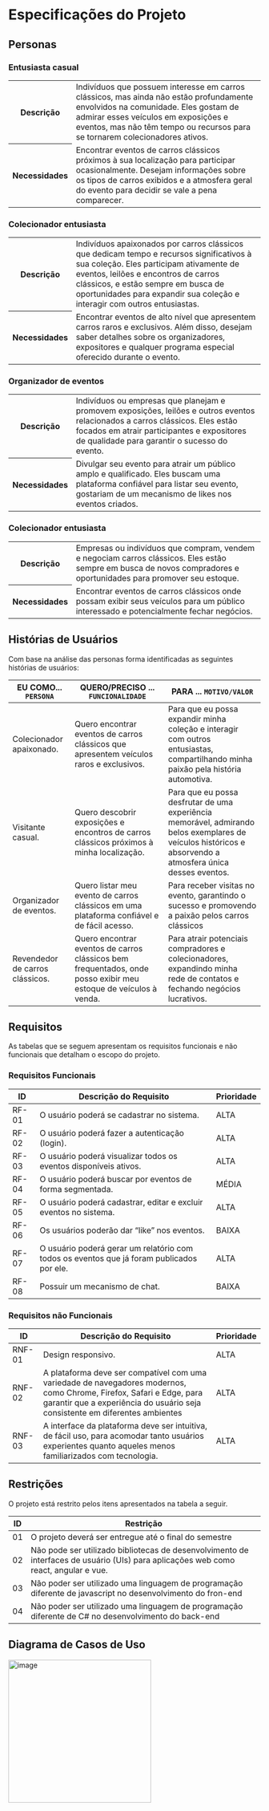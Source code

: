 # Especificações do Projeto

## Personas

### Entusiasta casual
<table>
  <tr>
    <th>Descrição</th>
    <td>Indivíduos que possuem interesse em carros clássicos, mas ainda não estão profundamente envolvidos na comunidade. Eles gostam de admirar esses veículos em exposições e eventos, mas não têm tempo ou recursos para se tornarem colecionadores ativos.</td>
  </tr>
  <tr>
    <th>Necessidades</th>
    <td>
      Encontrar eventos de carros clássicos próximos à sua localização para participar ocasionalmente. Desejam informações sobre os tipos de carros exibidos e a atmosfera geral do evento para decidir se vale a pena comparecer. 
    </td>
  </tr>
</table>

### Colecionador entusiasta 
<table>
  <tr>
    <th>Descrição</th>
    <td>Indivíduos apaixonados por carros clássicos que dedicam tempo e recursos significativos à sua coleção. Eles participam ativamente de eventos, leilões e encontros de carros clássicos, e estão sempre em busca de oportunidades para expandir sua coleção e interagir com outros entusiastas.</td>
  </tr>
  <tr>
    <th>Necessidades</th>
    <td>
      Encontrar eventos de alto nível que apresentem carros raros e exclusivos. Além disso, desejam saber detalhes sobre os organizadores, expositores e qualquer programa especial oferecido durante o evento. 
    </td>
  </tr>
</table>

### Organizador de eventos
<table>
  <tr>
    <th>Descrição</th>
    <td>Indivíduos ou empresas que planejam e promovem exposições, leilões e outros eventos relacionados a carros clássicos. Eles estão focados em atrair participantes e expositores de qualidade para garantir o sucesso do evento.</td>
  </tr>
  <tr>
    <th>Necessidades</th>
    <td>
      Divulgar seu evento para atrair um público amplo e qualificado. Eles buscam uma plataforma confiável para listar seu evento, gostariam de um mecanismo de likes nos eventos criados. 
    </td>
  </tr>
</table>

### Colecionador entusiasta 
<table>
  <tr>
    <th>Descrição</th>
    <td>Empresas ou indivíduos que compram, vendem e negociam carros clássicos. Eles estão sempre em busca de novos compradores e oportunidades para promover seu estoque.</td>
  </tr>
  <tr>
    <th>Necessidades</th>
    <td>
      Encontrar eventos de carros clássicos onde possam exibir seus veículos para um público interessado e potencialmente fechar negócios.   
    </td>
  </tr>
</table>

## Histórias de Usuários

Com base na análise das personas forma identificadas as seguintes histórias de usuários:

|EU COMO... `PERSONA`| QUERO/PRECISO ... `FUNCIONALIDADE` |PARA ... `MOTIVO/VALOR`                 |
|--------------------|------------------------------------|----------------------------------------|
|Colecionador apaixonado.   | Quero encontrar eventos de carros clássicos que apresentem veículos raros e exclusivos.            | Para que eu possa expandir minha coleção e interagir com outros entusiastas, compartilhando minha paixão pela história automotiva.                |
|Visitante casual.      | Quero descobrir exposições e encontros de carros clássicos próximos à minha localização.                  | Para que eu possa desfrutar de uma experiência memorável, admirando belos exemplares de veículos históricos e absorvendo a atmosfera única desses eventos.  |
|Organizador de eventos.       | Quero listar meu evento de carros clássicos em uma plataforma confiável e de fácil acesso.                  | Para receber visitas no evento, garantindo o sucesso e promovendo a paixão pelos carros clássicos |
|Revendedor de carros clássicos.        | Quero encontrar eventos de carros clássicos bem frequentados, onde posso exibir meu estoque de veículos à venda.                  | Para atrair potenciais compradores e colecionadores, expandindo minha rede de contatos e fechando negócios lucrativos.  |

## Requisitos

As tabelas que se seguem apresentam os requisitos funcionais e não funcionais que detalham o escopo do projeto.

### Requisitos Funcionais

|ID    | Descrição do Requisito  | Prioridade |
|------|-----------------------------------------|----|
|RF-01| O usuário poderá se cadastrar no sistema.  | ALTA | 
|RF-02| O usuário poderá fazer a autenticação (login).    | ALTA |
|RF-03| O usuário poderá visualizar todos os eventos disponíveis ativos.    | ALTA |
|RF-04| O usuário poderá buscar por eventos de forma segmentada.    | MÉDIA |
|RF-05| O usuário poderá cadastrar, editar e excluir eventos no sistema.    | ALTA |
|RF-06| Os usuários poderão dar “like” nos eventos.    | BAIXA |
|RF-07| O usuário poderá gerar um relatório com todos os eventos que já foram publicados por ele.   | ALTA |
|RF-08| Possuir um mecanismo de chat.  | BAIXA |

### Requisitos não Funcionais

|ID     | Descrição do Requisito  |Prioridade |
|-------|-------------------------|----|
|RNF-01| Design responsivo. | ALTA | 
|RNF-02| A plataforma deve ser compatível com uma variedade de navegadores modernos, como Chrome, Firefox, Safari e Edge, para garantir que a experiência do usuário seja consistente em diferentes ambientes |  ALTA | 
|RNF-03| A interface da plataforma deve ser intuitiva, de fácil uso, para acomodar tanto usuários experientes quanto aqueles menos familiarizados com tecnologia. |  ALTA |

## Restrições

O projeto está restrito pelos itens apresentados na tabela a seguir.

|ID| Restrição                                             |
|--|-------------------------------------------------------|
|01| O projeto deverá ser entregue até o final do semestre |
|02| Não pode ser utilizado bibliotecas de desenvolvimento de interfaces de usuário (UIs) para aplicações web como react, angular e vue.        |
|03| Não poder ser utilizado uma linguagem de programação diferente de javascript no desenvolvimento do fron-end        |
|04| Não poder ser utilizado uma linguagem de programação diferente de C# no desenvolvimento do back-end        |

## Diagrama de Casos de Uso

<img width="285" alt="image" src="https://github.com/ICEI-PUC-Minas-PMV-ADS/pmv-ads-2024-1-e2-proj-int-t8-pmv-ads-2024-1-e2-roda-velha/assets/59897366/2a9baa00-33ce-4625-ac74-44c8026d4913">


